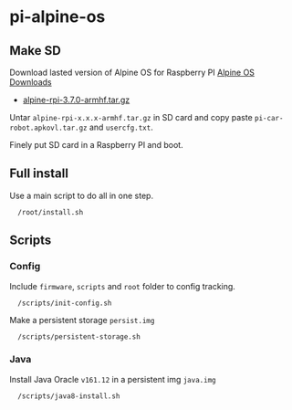 # pi-alpine-os
## Make SD
Download lasted version of Alpine OS for Raspberry PI 
[Alpine OS Downloads](https://www.alpinelinux.org/downloads/)
* [alpine-rpi-3.7.0-armhf.tar.gz](http://dl-cdn.alpinelinux.org/alpine/v3.7/releases/armhf/alpine-rpi-3.7.0-armhf.tar.gz)

Untar `alpine-rpi-x.x.x-armhf.tar.gz` in SD card and copy paste `pi-car-robot.apkovl.tar.gz` and `usercfg.txt`.

Finely put SD card in a Raspberry PI and boot.

## Full install
Use a main script to do all in one step.

```
  /root/install.sh
```

## Scripts
### Config
Include `firmware`, `scripts` and `root` folder to config tracking.
```
  /scripts/init-config.sh
```

Make a persistent storage `persist.img`
```
  /scripts/persistent-storage.sh
```

### Java
Install Java Oracle `v161.12` in a persistent img `java.img`
```
  /scripts/java8-install.sh
```
